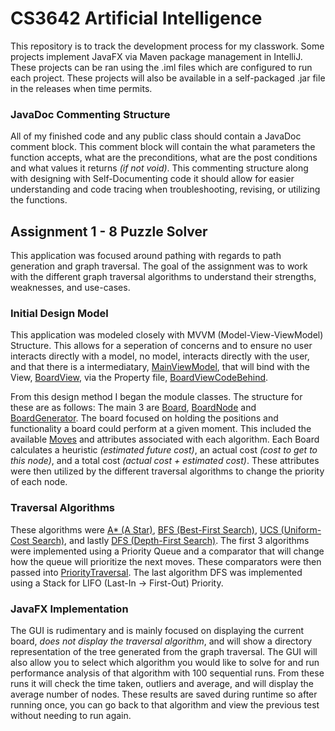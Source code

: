# CS3642 Artificial Intelligence
This repository is to track the development process for my classwork.
Some projects implement JavaFX via Maven package management in IntelliJ. These projects can be ran using the .iml files which are configured to run each project.
These projects will also be available in a self-packaged .jar file in the releases when time permits. 

### JavaDoc Commenting Structure
All of my finished code and any public class should contain a JavaDoc comment block. This comment block will contain the what parameters the function accepts, what are the preconditions, what are the post conditions and what values it returns *(if not void)*.
This commenting structure along with designing with Self-Documenting code it should allow for easier understanding and code tracing when troubleshooting, revising, or utilizing the functions. 
## Assignment 1 - 8 Puzzle Solver
This application was focused around pathing with regards to path generation and graph traversal. The goal of the assignment was to work with the different graph traversal algorithms to understand their strengths, weaknesses, and use-cases.
### Initial Design Model
This application was modeled closely with MVVM (Model-View-ViewModel) Structure. This allows for a seperation of concerns and to ensure no user interacts directly with a model, no model, interacts directly with the user, and that there is a intermediatary, [MainViewModel](src/main/java/Assignments/A1_8Puzzles/view/MainViewModel.java), that will bind with the View, [BoardView](src/main/resources/A1/view/BoardView.fxml), via the Property file, [BoardViewCodeBehind](src/main/java/Assignments/A1_8Puzzles/view/BoardViewCodeBehind.java).

From this design method I began the module classes. The structure for these are as follows: The main 3 are [Board](src/main/java/A1_8Puzzles/models/Board.java), [BoardNode](src/main/java/A1_8Puzzles/models/BoardNode.java) and [BoardGenerator](src/main/java/A1_8Puzzles/models/BoardGenerator.java). The board focused on holding the positions and functionality a board could perform at a given moment. This included the available [Moves](src/main/java/A1_8Puzzles/models/helper/Move.java) and attributes associated with each algorithm. Each Board calculates a heuristic *(estimated future cost)*, an actual cost *(cost to get to this node)*, and a total cost *(actual cost + estimated cost)*. These attributes were then utilized by the different traversal algorithms to change the priority of each node. 
### Traversal Algorithms
These algorithms were [A* (A Star)](src/main/java/Assignments/A1_8Puzzles/solving_algorithms/comparators/AStar.java), [BFS (Best-First Search)](src/main/java/Assignments/A1_8Puzzles/solving_algorithms/comparators/BFS.java), [UCS (Uniform-Cost Search)](src/main/java/Assignments/A1_8Puzzles/solving_algorithms/comparators/UCS.java), and lastly [DFS (Depth-First Search)](src/main/java/Assignments/A1_8Puzzles/solving_algorithms/DFS.java). 
The first 3 algorithms were implemented using a Priority Queue and a comparator that will change how the queue will prioritize the next moves. These comparators were then passed into [PriorityTraversal](src/main/java/Assignments/A1_8Puzzles/solving_algorithms/PriorityTraversal.java).
The last algorithm DFS was implemented using a Stack for LIFO (Last-In -> First-Out) Priority. 
### JavaFX Implementation 
The GUI is rudimentary and is mainly focused on displaying the current board, *does not display the traversal algorithm*, and will show a directory representation of the tree generated from the graph traversal. 
The GUI will also allow you to select which algorithm you would like to solve for and run performance analysis of that algorithm with 100 sequential runs. From these runs it will check the time taken, outliers and average, and will display the average number of nodes. 
These results are saved during runtime so after running once, you can go back to that algorithm and view the previous test without needing to run again. 
